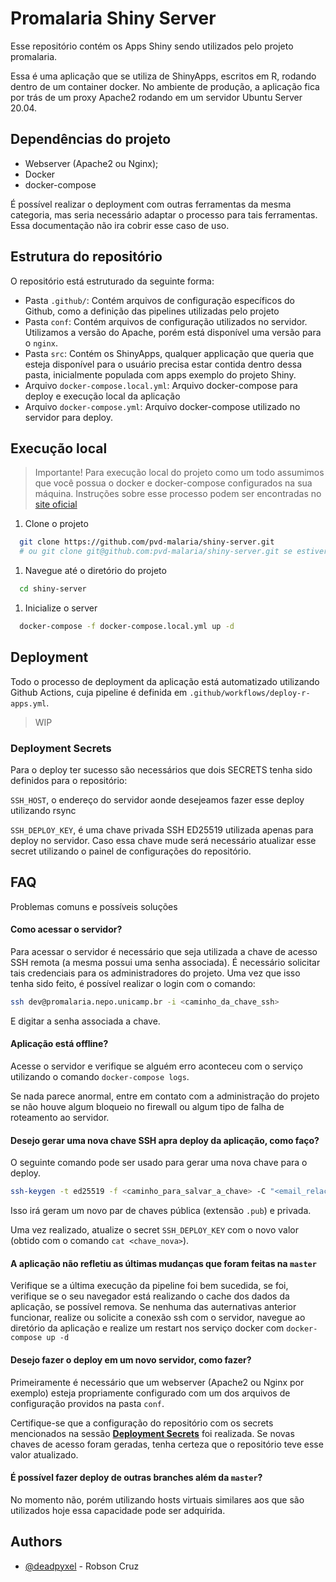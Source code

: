 # Promalaria Shiny Server

Esse repositório contém os Apps Shiny sendo utilizados pelo projeto promalaria.

Essa é uma aplicação que se utiliza de ShinyApps, escritos em R, rodando dentro de um container docker. No ambiente de produção, a aplicação fica por trás de um proxy Apache2 rodando em um servidor Ubuntu Server 20.04. 

## Dependências do projeto

- Webserver (Apache2 ou Nginx);
- Docker
- docker-compose

É possível realizar o deployment com outras ferramentas da mesma categoria, mas seria necessário adaptar o processo para tais ferramentas. Essa documentação não ira cobrir esse caso de uso.

## Estrutura do repositório

O repositório está estruturado da seguinte forma:

- Pasta `.github/`: Contém arquivos de configuração específicos do Github, como a definição das pipelines utilizadas pelo projeto
- Pasta `conf`: Contém arquivos de configuração utilizados no servidor. Utilizamos a versão do Apache, porém está disponível uma versão para o `nginx`.
- Pasta `src`: Contém os ShinyApps, qualquer applicação que queria que esteja disponível para o usuário precisa estar contida dentro dessa pasta, inicialmente populada com apps exemplo do projeto Shiny.
- Arquivo `docker-compose.local.yml`: Arquivo docker-compose para deploy e execução local da aplicação
- Arquivo `docker-compose.yml`: Arquivo docker-compose utilizado no servidor para deploy.

## Execução local

> Importante! Para execução local do projeto como um todo assumimos que você possua o docker e docker-compose configurados na sua máquina. Instruções sobre esse processo podem ser encontradas no [site oficial](https://docs.docker.com/engine/install/) 

1. Clone o projeto

```bash
  git clone https://github.com/pvd-malaria/shiny-server.git 
  # ou git clone git@github.com:pvd-malaria/shiny-server.git se estiver usando SSH
```

1. Navegue até o diretório do projeto

```bash
  cd shiny-server
```

1. Inicialize o server

```bash
  docker-compose -f docker-compose.local.yml up -d
```

## Deployment

Todo o processo de deployment da aplicação está automatizado utilizando Github Actions, cuja pipeline é definida em `.github/workflows/deploy-r-apps.yml`.

> WIP


### Deployment Secrets

Para o deploy ter sucesso são necessários que dois SECRETS tenha sido definidos para o repositório:

`SSH_HOST`, o endereço do servidor aonde desejeamos fazer esse deploy utilizando rsync

`SSH_DEPLOY_KEY`, é uma chave privada SSH ED25519 utilizada apenas para deploy no servidor. Caso essa chave mude será necessário atualizar esse secret utilizando o painel de configurações do repositório.

## FAQ

Problemas comuns e possíveis soluções

#### Como acessar o servidor?

Para acessar o servidor é necessário que seja utilizada a chave de acesso SSH remota (a mesma possui uma senha associada). É necessário solicitar tais credenciais para os administradores do projeto. Uma vez que isso tenha sido feito, é possível realizar o login com o comando:

```bash
ssh dev@promalaria.nepo.unicamp.br -i <caminho_da_chave_ssh>
```

E digitar a senha associada a chave.

#### Aplicação está offline?

Acesse o servidor e verifique se alguém erro aconteceu com o serviço utilizando o comando `docker-compose logs`.

Se nada parece anormal, entre em contato com a administração do projeto se não houve algum bloqueio no firewall ou algum tipo de falha de roteamento ao servidor.

#### Desejo gerar uma nova chave SSH apra deploy da aplicação, como faço?

O seguinte comando pode ser usado para gerar uma nova chave para o deploy.

```bash
ssh-keygen -t ed25519 -f <caminho_para_salvar_a_chave> -C "<email_relacionado_a_chave>"
```

Isso irá geram um novo par de chaves pública (extensão `.pub`) e privada.

Uma vez realizado, atualize o secret `SSH_DEPLOY_KEY` com o novo valor (obtido com o comando `cat <chave_nova>`).

#### A aplicação não refletiu as últimas mudanças que foram feitas na `master`

Verifique se a última execução da pipeline foi bem sucedida, se foi, verifique se o seu navegador está realizando o cache dos dados da aplicação, se possível remova. Se nenhuma das auternativas anterior funcionar, realize ou solicite a conexão ssh com o servidor, navegue ao diretório da aplicação e realize um restart nos serviço docker com `docker-compose up -d`

#### Desejo fazer o deploy em um novo servidor, como fazer?

Primeiramente é necessário que um webserver (Apache2 ou Nginx por exemplo) esteja propriamente configurado com um dos arquivos de configuração providos na pasta `conf`.

Certifique-se que a configuração do repositório com os secrets mencionados na sessão [**Deployment Secrets**](#deployment-secrets) foi realizada. Se novas chaves de acesso foram geradas, tenha certeza que o repositório teve esse valor atualizado.

#### É possível fazer deploy de outras branches além da `master`?

No momento não, porém utilizando hosts virtuais similares aos que são utilizados hoje essa capacidade pode ser adquirida.

## Authors

- [@deadpyxel](https://www.github.com/deadpyxel) - Robson Cruz

